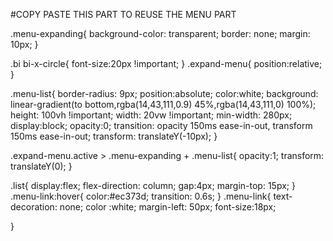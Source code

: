 #COPY PASTE THIS PART TO REUSE THE MENU PART


.menu-expanding{
    background-color: transparent;
    border: none;
    margin: 10px;
}

.bi bi-x-circle{
    font-size:20px !important;
}
.expand-menu{
    position:relative;
}

.menu-list{
    border-radius: 9px;
    position:absolute;
    color:white;
    background: linear-gradient(to bottom,rgba(14,43,111,0.9) 45%,rgba(14,43,111,0) 100%);
    height: 100vh !important;
    width: 20vw !important;
    min-width: 280px;
    display:block;
    opacity:0;
    transition: opacity 150ms ease-in-out, transform 150ms ease-in-out;
    transform: translateY(-10px);
}

.expand-menu.active > .menu-expanding + .menu-list{
    opacity:1;
    transform: translateY(0);
}

.list{
    display:flex;
    flex-direction: column;
    gap:4px;
    margin-top: 15px;
}
.menu-link:hover{
    color:#ec373d;
    transition: 0.6s;
}
.menu-link{
    text-decoration: none;
    color :white;
    margin-left: 50px;
    font-size:18px;
    
}